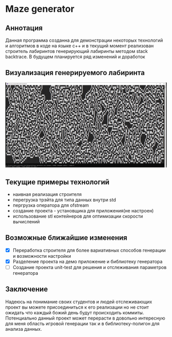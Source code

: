 # Maze generator

## Аннотация
Данная программа созданна для демонстрации некоторых технологий и алгоритмов 
в коде на языке с++ и в текущий момент реализован строитель лабиринтов 
генерирующий лабиринты методом stack backtrace. В будущем планируется ряд
изменений и доработок

## Визуализация генерируемого лабиринта
![example](https://github.com/varkmort/maze-generator/blob/master/example.png?raw=true)

## Текущие примеры технологий

- наивная реализация строителя
- перегрузка трэйта для типа данных внутри std
- пергрузка оператора для ofstream
- создание проекта - установщика для приложения(не настроен)
- использование stl контейнеров для оптимизации скорости вычислений

## Возможные ближайшие изменения

- [x] Переработка строителя для более вариативных способов генерации и возможности настройки
- [x] Разделение проекта на демо приложение и библиотеку генератора
- [ ] Создание проекта unit-test для решения и отслеживания параметров генератора

## Заключение
Надеюсь на понимание своих студентов и людей отслеживающих проект вы можете 
присоединиться к его реализации но не стоит ожидать что каждый божий день будут 
происходить коммиты. Потенциально данный проект может перерасти в довольно 
интересную для меня область игровой генерации так и в библиотеку-полигон для 
анализа данных.
